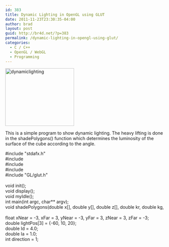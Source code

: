 ```yaml
---
id: 383
title: Dynamic Lighting in OpenGL using GLUT
date: 2011-11-23T23:30:35-04:00
author: brad
layout: post
guid: http://br4d.net/?p=383
permalink: /dynamic-lighting-in-opengl-using-glut/
categories:
  - C / C++
  - OpenGL / WebGL
  - Programming
---
```

<div class="pull-left" style="padding:`0px;">
  <a href="/images/2015/01/dynamiclighting.png"><img src="/images/2015/01/dynamiclighting.png" alt="dynamiclighting" width="218" height="183" class="alignnone size-full wp-image-384" /></a>
</div>

This is a simple program to show dynamic lighting. The heavy lifting is done in the shadePolygons() function which determines the luminosity of the surface of the cube according to the angle.  
<!--more-->

<div class="codecolorer-container cpp default" style="overflow:auto;white-space:nowrap;height:300px;">
  <div class="cpp codecolorer">
    <span class="co2">#include "stdafx.h"</span><br /> <span class="co2">#include <stdio.h></span><br /> <span class="co2">#include <stdlib.h></span><br /> <span class="co2">#include <math.h></span><br /> <span class="co2">#include "GL/glut.h"</span><br /> &nbsp;<br /> <span class="kw4">void</span> init<span class="br0">&#40;</span><span class="br0">&#41;</span><span class="sy4">;</span><br /> <span class="kw4">void</span> display<span class="br0">&#40;</span><span class="br0">&#41;</span><span class="sy4">;</span><br /> <span class="kw4">void</span> myIdle<span class="br0">&#40;</span><span class="br0">&#41;</span><span class="sy4">;</span><br /> <span class="kw4">int</span> main<span class="br0">&#40;</span><span class="kw4">int</span> argc, <span class="kw4">char</span><span class="sy2">**</span> argv<span class="br0">&#41;</span><span class="sy4">;</span><br /> <span class="kw4">void</span> shadePolygons<span class="br0">&#40;</span><span class="kw4">double</span> x<span class="br0">&#91;</span><span class="br0">&#93;</span>, <span class="kw4">double</span> y<span class="br0">&#91;</span><span class="br0">&#93;</span>, <span class="kw4">double</span> z<span class="br0">&#91;</span><span class="br0">&#93;</span>, <span class="kw4">double</span> kr, <span class="kw4">double</span> kg, <span class="kw4">double</span> kb<span class="br0">&#41;</span><span class="sy4">;</span><br /> &nbsp;<br /> <span class="kw4">float</span> xNear <span class="sy1">=</span> <span class="sy2">-</span><span class="nu0">3</span>, xFar <span class="sy1">=</span> <span class="nu0">3</span>, yNear <span class="sy1">=</span> <span class="sy2">-</span><span class="nu0">3</span>, yFar <span class="sy1">=</span> <span class="nu0">3</span>, zNear <span class="sy1">=</span> <span class="nu0">3</span>, zFar <span class="sy1">=</span> <span class="sy2">-</span><span class="nu0">3</span><span class="sy4">;</span><br /> <span class="kw4">double</span> lightPos<span class="br0">&#91;</span><span class="nu0">3</span><span class="br0">&#93;</span> <span class="sy1">=</span> <span class="br0">&#123;</span><span class="sy2">-</span><span class="nu0">60</span>, <span class="nu0">10</span>, <span class="nu0">20</span><span class="br0">&#125;</span><span class="sy4">;</span><br /> <span class="kw4">double</span> Id <span class="sy1">=</span> <span class="nu16">4.0</span><span class="sy4">;</span><br /> <span class="kw4">double</span> Ia <span class="sy1">=</span> <span class="nu16">1.0</span><span class="sy4">;</span><br /> <span class="kw4">int</span> direction <span class="sy1">=</span> <span class="nu0">1</span><span class="sy4">;</span><br /> &nbsp;<br /> <span class="kw4">void</span> shadePolygons<span class="br0">&#40;</span><span class="kw4">double</span> x<span class="br0">&#91;</span><span class="br0">&#93;</span>, <span class="kw4">double</span> y<span class="br0">&#91;</span><span class="br0">&#93;</span>, <span class="kw4">double</span> z<span class="br0">&#91;</span><span class="br0">&#93;</span>, <span class="kw4">double</span> kr, <span class="kw4">double</span> kg, <span class="kw4">double</span> kb<span class="br0">&#41;</span><br /> <span class="br0">&#123;</span><br /> &nbsp; &nbsp; <span class="kw4">float</span> vx <span class="sy1">=</span> x<span class="br0">&#91;</span><span class="nu0">1</span><span class="br0">&#93;</span> <span class="sy2">-</span> x<span class="br0">&#91;</span><span class="nu0"></span><span class="br0">&#93;</span><span class="sy4">;</span><br /> &nbsp; &nbsp; <span class="kw4">float</span> vy <span class="sy1">=</span> y<span class="br0">&#91;</span><span class="nu0">1</span><span class="br0">&#93;</span> <span class="sy2">-</span> y<span class="br0">&#91;</span><span class="nu0"></span><span class="br0">&#93;</span><span class="sy4">;</span><br /> &nbsp; &nbsp; <span class="kw4">float</span> vz <span class="sy1">=</span> z<span class="br0">&#91;</span><span class="nu0">1</span><span class="br0">&#93;</span> <span class="sy2">-</span> z<span class="br0">&#91;</span><span class="nu0"></span><span class="br0">&#93;</span><span class="sy4">;</span><br /> &nbsp;<br /> &nbsp; &nbsp; <span class="kw4">float</span> wx <span class="sy1">=</span> x<span class="br0">&#91;</span><span class="nu0">2</span><span class="br0">&#93;</span> <span class="sy2">-</span> x<span class="br0">&#91;</span><span class="nu0">1</span><span class="br0">&#93;</span><span class="sy4">;</span><br /> &nbsp; &nbsp; <span class="kw4">float</span> wy <span class="sy1">=</span> y<span class="br0">&#91;</span><span class="nu0">2</span><span class="br0">&#93;</span> <span class="sy2">-</span> y<span class="br0">&#91;</span><span class="nu0">1</span><span class="br0">&#93;</span><span class="sy4">;</span><br /> &nbsp; &nbsp; <span class="kw4">float</span> wz <span class="sy1">=</span> z<span class="br0">&#91;</span><span class="nu0">2</span><span class="br0">&#93;</span> <span class="sy2">-</span> z<span class="br0">&#91;</span><span class="nu0">1</span><span class="br0">&#93;</span><span class="sy4">;</span><br /> &nbsp;<br /> &nbsp; &nbsp; <span class="kw4">float</span> Nx <span class="sy1">=</span> vy<span class="sy2">*</span>wz<span class="sy2">-</span>vz<span class="sy2">*</span>wy<span class="sy4">;</span><br /> &nbsp; &nbsp; <span class="kw4">float</span> Ny <span class="sy1">=</span> vx<span class="sy2">*</span>wz<span class="sy2">-</span>vz<span class="sy2">*</span>wx<span class="sy4">;</span><br /> &nbsp; &nbsp; <span class="kw4">float</span> Nz <span class="sy1">=</span> vx<span class="sy2">*</span>wy<span class="sy2">-</span>vy<span class="sy2">*</span>wx<span class="sy4">;</span><br /> &nbsp;<br /> &nbsp; &nbsp; <span class="kw4">float</span> Lx <span class="sy1">=</span> lightPos<span class="br0">&#91;</span><span class="nu0"></span><span class="br0">&#93;</span> <span class="sy2">-</span> <span class="br0">&#40;</span><span class="br0">&#40;</span>x<span class="br0">&#91;</span><span class="nu0"></span><span class="br0">&#93;</span><span class="sy2">+</span>x<span class="br0">&#91;</span><span class="nu0">1</span><span class="br0">&#93;</span><span class="br0">&#41;</span><span class="sy2">/</span><span class="nu0">2</span><span class="br0">&#41;</span><span class="sy4">;</span><br /> &nbsp; &nbsp; <span class="kw4">float</span> Ly <span class="sy1">=</span> lightPos<span class="br0">&#91;</span><span class="nu0">1</span><span class="br0">&#93;</span> <span class="sy2">-</span> <span class="br0">&#40;</span><span class="br0">&#40;</span>y<span class="br0">&#91;</span><span class="nu0"></span><span class="br0">&#93;</span><span class="sy2">+</span>y<span class="br0">&#91;</span><span class="nu0">1</span><span class="br0">&#93;</span><span class="br0">&#41;</span><span class="sy2">/</span><span class="nu0">2</span><span class="br0">&#41;</span><span class="sy4">;</span><br /> &nbsp; &nbsp; <span class="kw4">float</span> Lz <span class="sy1">=</span> lightPos<span class="br0">&#91;</span><span class="nu0">2</span><span class="br0">&#93;</span> <span class="sy2">-</span> <span class="br0">&#40;</span><span class="br0">&#40;</span>z<span class="br0">&#91;</span><span class="nu0"></span><span class="br0">&#93;</span><span class="sy2">+</span>z<span class="br0">&#91;</span><span class="nu0">1</span><span class="br0">&#93;</span><span class="br0">&#41;</span><span class="sy2">/</span><span class="nu0">2</span><span class="br0">&#41;</span><span class="sy4">;</span><br /> &nbsp;<br /> &nbsp; &nbsp; <span class="kw4">float</span> LdotN <span class="sy1">=</span> <span class="br0">&#40;</span>Lx<span class="sy2">*</span>Nx<span class="br0">&#41;</span><span class="sy2">+</span><span class="br0">&#40;</span>Ly<span class="sy2">*</span>Ny<span class="br0">&#41;</span><span class="sy2">+</span><span class="br0">&#40;</span>Lz<span class="sy2">*</span>Nz<span class="br0">&#41;</span><span class="sy4">;</span><br /> &nbsp; &nbsp; <span class="kw4">float</span> normL <span class="sy1">=</span> <span class="kw3">sqrt</span><span class="br0">&#40;</span>Lx<span class="sy2">*</span>Lx <span class="sy2">+</span> Ly<span class="sy2">*</span>Ly <span class="sy2">+</span> Lz<span class="sy2">*</span>Lz<span class="br0">&#41;</span><span class="sy4">;</span><br /> &nbsp; &nbsp; <span class="kw4">float</span> normN <span class="sy1">=</span> <span class="kw3">sqrt</span><span class="br0">&#40;</span>Nx<span class="sy2">*</span>Nx <span class="sy2">+</span> Ny<span class="sy2">*</span>Ny <span class="sy2">+</span> Nz<span class="sy2">*</span>Nz<span class="br0">&#41;</span><span class="sy4">;</span><br /> &nbsp;<br /> &nbsp; &nbsp; <span class="kw4">float</span> lightAmt <span class="sy1">=</span> <span class="br0">&#40;</span> <span class="br0">&#40;</span>LdotN<span class="sy2">*</span>Id<span class="br0">&#41;</span><span class="sy2">/</span><span class="br0">&#40;</span>normL<span class="sy2">*</span>normN<span class="br0">&#41;</span> <span class="br0">&#41;</span><span class="sy4">;</span><br /> &nbsp; &nbsp; lightAmt <span class="sy1">=</span> lightAmt <span class="sy2">+</span> Ia<span class="sy4">;</span><br /> &nbsp; &nbsp; lightAmt <span class="sy1">=</span> lightAmt <span class="sy2">/</span> <span class="br0">&#40;</span>Ia<span class="sy2">+</span>Id<span class="br0">&#41;</span><span class="sy4">;</span><br /> &nbsp; &nbsp; glColor3f<span class="br0">&#40;</span>kr<span class="sy2">*</span>lightAmt, kg<span class="sy2">*</span>lightAmt, kb<span class="sy2">*</span>lightAmt<span class="br0">&#41;</span><span class="sy4">;</span><br /> &nbsp; &nbsp; glBegin<span class="br0">&#40;</span>GL_POLYGON<span class="br0">&#41;</span><span class="sy4">;</span><br /> &nbsp; &nbsp; &nbsp; &nbsp; glVertex3f<span class="br0">&#40;</span>x<span class="br0">&#91;</span><span class="nu0"></span><span class="br0">&#93;</span>, y<span class="br0">&#91;</span><span class="nu0"></span><span class="br0">&#93;</span>, z<span class="br0">&#91;</span><span class="nu0"></span><span class="br0">&#93;</span><span class="br0">&#41;</span><span class="sy4">;</span><br /> &nbsp; &nbsp; &nbsp; &nbsp; glVertex3f<span class="br0">&#40;</span>x<span class="br0">&#91;</span><span class="nu0">1</span><span class="br0">&#93;</span>, y<span class="br0">&#91;</span><span class="nu0">1</span><span class="br0">&#93;</span>, z<span class="br0">&#91;</span><span class="nu0">1</span><span class="br0">&#93;</span><span class="br0">&#41;</span><span class="sy4">;</span><br /> &nbsp; &nbsp; &nbsp; &nbsp; glVertex3f<span class="br0">&#40;</span>x<span class="br0">&#91;</span><span class="nu0">2</span><span class="br0">&#93;</span>, y<span class="br0">&#91;</span><span class="nu0">2</span><span class="br0">&#93;</span>, z<span class="br0">&#91;</span><span class="nu0">2</span><span class="br0">&#93;</span><span class="br0">&#41;</span><span class="sy4">;</span><br /> &nbsp; &nbsp; &nbsp; &nbsp; glVertex3f<span class="br0">&#40;</span>x<span class="br0">&#91;</span><span class="nu0">3</span><span class="br0">&#93;</span>, y<span class="br0">&#91;</span><span class="nu0">3</span><span class="br0">&#93;</span>, z<span class="br0">&#91;</span><span class="nu0">3</span><span class="br0">&#93;</span><span class="br0">&#41;</span><span class="sy4">;</span><br /> &nbsp; &nbsp; glEnd<span class="br0">&#40;</span><span class="br0">&#41;</span><span class="sy4">;</span><br /> <span class="br0">&#125;</span><br /> &nbsp;<br /> <span class="kw4">void</span> init<span class="br0">&#40;</span><span class="br0">&#41;</span><br /> <span class="br0">&#123;</span><br /> &nbsp; &nbsp; glClearColor<span class="br0">&#40;</span><span class="nu0"></span>, <span class="nu0"></span>, <span class="nu0"></span>, <span class="nu0"></span><span class="br0">&#41;</span><span class="sy4">;</span><br /> &nbsp; &nbsp; glMatrixMode<span class="br0">&#40;</span>GL_PROJECTION<span class="br0">&#41;</span><span class="sy4">;</span><br /> &nbsp; &nbsp; glOrtho<span class="br0">&#40;</span>xNear, xFar, yNear, yFar, zNear, zFar<span class="br0">&#41;</span><span class="sy4">;</span><br /> &nbsp; &nbsp; glRotatef<span class="br0">&#40;</span><span class="nu0">30</span>, <span class="sy2">-</span><span class="nu0">1</span>, <span class="nu0">1</span>, <span class="nu0"></span><span class="br0">&#41;</span><span class="sy4">;</span><br /> <span class="br0">&#125;</span><br /> &nbsp;<br /> <span class="kw4">void</span> display<span class="br0">&#40;</span><span class="br0">&#41;</span><br /> <span class="br0">&#123;</span><br /> &nbsp; &nbsp; glClear<span class="br0">&#40;</span>GL_COLOR_BUFFER_BIT<span class="br0">&#41;</span><span class="sy4">;</span><br /> &nbsp; &nbsp; glMatrixMode<span class="br0">&#40;</span>GL_MODELVIEW<span class="br0">&#41;</span><span class="sy4">;</span><br /> &nbsp; &nbsp; glColor3f<span class="br0">&#40;</span><span class="nu0">1</span>,<span class="nu0">1</span>,<span class="nu0">1</span><span class="br0">&#41;</span><span class="sy4">;</span><br /> &nbsp;<br /> &nbsp; &nbsp; <span class="kw4">char</span> title<span class="br0">&#91;</span><span class="nu0">15</span><span class="br0">&#93;</span><span class="sy4">;</span><br /> &nbsp; &nbsp; <span class="kw3">sprintf</span><span class="br0">&#40;</span>title,<span class="st0">"%f"</span>, lightPos<span class="br0">&#91;</span><span class="nu0"></span><span class="br0">&#93;</span><span class="br0">&#41;</span><span class="sy4">;</span><br /> &nbsp; &nbsp; glutSetWindowTitle<span class="br0">&#40;</span>title<span class="br0">&#41;</span><span class="sy4">;</span><br /> &nbsp;<br /> &nbsp; &nbsp; <span class="kw4">double</span> face1x<span class="br0">&#91;</span><span class="br0">&#93;</span> <span class="sy1">=</span> <span class="br0">&#123;</span><span class="nu0"></span>,<span class="nu0"></span>,<span class="nu0">1</span>,<span class="nu0">1</span><span class="br0">&#125;</span><span class="sy4">;</span><br /> &nbsp; &nbsp; <span class="kw4">double</span> face1y<span class="br0">&#91;</span><span class="br0">&#93;</span> <span class="sy1">=</span> <span class="br0">&#123;</span><span class="nu0"></span>,<span class="nu0"></span>,<span class="nu0"></span>,<span class="nu0"></span><span class="br0">&#125;</span><span class="sy4">;</span><br /> &nbsp; &nbsp; <span class="kw4">double</span> face1z<span class="br0">&#91;</span><span class="br0">&#93;</span> <span class="sy1">=</span> <span class="br0">&#123;</span><span class="nu0"></span>,<span class="sy2">-</span><span class="nu0">1</span>,<span class="sy2">-</span><span class="nu0">1</span>,<span class="nu0"></span><span class="br0">&#125;</span><span class="sy4">;</span><br /> &nbsp; &nbsp; shadePolygons<span class="br0">&#40;</span>face1x,face1y,face1z,<span class="nu0">1</span>,<span class="nu0"></span>,<span class="nu0"></span><span class="br0">&#41;</span><span class="sy4">;</span><br /> &nbsp;<br /> &nbsp; &nbsp; <span class="kw4">double</span> face2x<span class="br0">&#91;</span><span class="br0">&#93;</span> <span class="sy1">=</span> <span class="br0">&#123;</span><span class="nu0"></span>,<span class="nu0"></span>,<span class="nu0">1</span>,<span class="nu0">1</span><span class="br0">&#125;</span><span class="sy4">;</span><br /> &nbsp; &nbsp; <span class="kw4">double</span> face2y<span class="br0">&#91;</span><span class="br0">&#93;</span> <span class="sy1">=</span> <span class="br0">&#123;</span><span class="nu0"></span>,<span class="sy2">-</span><span class="nu0">1</span>,<span class="sy2">-</span><span class="nu0">1</span>,<span class="nu0"></span><span class="br0">&#125;</span><span class="sy4">;</span><br /> &nbsp; &nbsp; <span class="kw4">double</span> face2z<span class="br0">&#91;</span><span class="br0">&#93;</span> <span class="sy1">=</span> <span class="br0">&#123;</span><span class="sy2">-</span><span class="nu0">1</span>,<span class="sy2">-</span><span class="nu0">1</span>,<span class="sy2">-</span><span class="nu0">1</span>,<span class="sy2">-</span><span class="nu0">1</span><span class="br0">&#125;</span><span class="sy4">;</span><br /> &nbsp; &nbsp; shadePolygons<span class="br0">&#40;</span>face2x,face2y,face2z,<span class="nu0"></span>,<span class="nu0">1</span>,<span class="nu0"></span><span class="br0">&#41;</span><span class="sy4">;</span><br /> &nbsp;<br /> &nbsp; &nbsp; <span class="kw4">double</span> face3x<span class="br0">&#91;</span><span class="br0">&#93;</span> <span class="sy1">=</span> <span class="br0">&#123;</span><span class="nu0">1</span>,<span class="nu0">1</span>,<span class="nu0">1</span>,<span class="nu0">1</span><span class="br0">&#125;</span><span class="sy4">;</span><br /> &nbsp; &nbsp; <span class="kw4">double</span> face3y<span class="br0">&#91;</span><span class="br0">&#93;</span> <span class="sy1">=</span> <span class="br0">&#123;</span><span class="nu0"></span>,<span class="sy2">-</span><span class="nu0">1</span>,<span class="sy2">-</span><span class="nu0">1</span>,<span class="nu0"></span><span class="br0">&#125;</span><span class="sy4">;</span><br /> &nbsp; &nbsp; <span class="kw4">double</span> face3z<span class="br0">&#91;</span><span class="br0">&#93;</span> <span class="sy1">=</span> <span class="br0">&#123;</span><span class="sy2">-</span><span class="nu0">1</span>,<span class="sy2">-</span><span class="nu0">1</span>,<span class="nu0"></span>,<span class="nu0"></span><span class="br0">&#125;</span><span class="sy4">;</span><br /> &nbsp; &nbsp; shadePolygons<span class="br0">&#40;</span>face3x,face3y,face3z,<span class="nu0">1</span>,<span class="nu0">1</span>,<span class="nu0">1</span><span class="br0">&#41;</span><span class="sy4">;</span><br /> &nbsp;<br /> &nbsp; &nbsp; <span class="kw4">double</span> face4x<span class="br0">&#91;</span><span class="br0">&#93;</span> <span class="sy1">=</span> <span class="br0">&#123;</span><span class="nu0"></span>,<span class="nu0"></span>,<span class="nu0">1</span>,<span class="nu0">1</span><span class="br0">&#125;</span><span class="sy4">;</span><br /> &nbsp; &nbsp; <span class="kw4">double</span> face4y<span class="br0">&#91;</span><span class="br0">&#93;</span> <span class="sy1">=</span> <span class="br0">&#123;</span><span class="sy2">-</span><span class="nu0">1</span>,<span class="sy2">-</span><span class="nu16">1.5</span>,<span class="sy2">-</span><span class="nu16">1.5</span>,<span class="sy2">-</span><span class="nu0">1</span><span class="br0">&#125;</span><span class="sy4">;</span><br /> &nbsp; &nbsp; <span class="kw4">double</span> face4z<span class="br0">&#91;</span><span class="br0">&#93;</span> <span class="sy1">=</span> <span class="br0">&#123;</span><span class="sy2">-</span><span class="nu0">1</span>,<span class="sy2">-</span><span class="nu16">1.5</span>,<span class="sy2">-</span><span class="nu16">1.5</span>,<span class="sy2">-</span><span class="nu0">1</span><span class="br0">&#125;</span><span class="sy4">;</span><br /> &nbsp; &nbsp; shadePolygons<span class="br0">&#40;</span>face4x,face4y,face4z,<span class="nu0">1</span>,<span class="nu0">1</span>,<span class="nu0"></span><span class="br0">&#41;</span><span class="sy4">;</span><br /> &nbsp;<br /> &nbsp; &nbsp; <span class="kw4">double</span> face5x<span class="br0">&#91;</span><span class="br0">&#93;</span> <span class="sy1">=</span> <span class="br0">&#123;</span><span class="nu0">1</span>,<span class="nu0">1</span>,<span class="nu0">2</span>,<span class="nu0">2</span><span class="br0">&#125;</span><span class="sy4">;</span><br /> &nbsp; &nbsp; <span class="kw4">double</span> face5y<span class="br0">&#91;</span><span class="br0">&#93;</span> <span class="sy1">=</span> <span class="br0">&#123;</span><span class="nu0"></span>,<span class="sy2">-</span><span class="nu0">1</span>,<span class="sy2">-</span><span class="nu0">1</span>,<span class="nu0"></span><span class="br0">&#125;</span><span class="sy4">;</span><br /> &nbsp; &nbsp; <span class="kw4">double</span> face5z<span class="br0">&#91;</span><span class="br0">&#93;</span> <span class="sy1">=</span> <span class="br0">&#123;</span><span class="nu0"></span>,<span class="nu0"></span>,<span class="nu0"></span>,<span class="nu0"></span><span class="br0">&#125;</span><span class="sy4">;</span><br /> &nbsp; &nbsp; shadePolygons<span class="br0">&#40;</span>face5x,face5y,face5z,<span class="nu0"></span>,<span class="nu0"></span>,<span class="nu0">1</span><span class="br0">&#41;</span><span class="sy4">;</span><br /> &nbsp; &nbsp; glutSwapBuffers<span class="br0">&#40;</span><span class="br0">&#41;</span><span class="sy4">;</span><br /> <span class="br0">&#125;</span><br /> &nbsp;<br /> <span class="kw4">void</span> myIdle<span class="br0">&#40;</span><span class="br0">&#41;</span><br /> <span class="br0">&#123;</span><br /> &nbsp; &nbsp; lightPos<span class="br0">&#91;</span><span class="nu0"></span><span class="br0">&#93;</span> <span class="sy1">=</span> lightPos<span class="br0">&#91;</span><span class="nu0"></span><span class="br0">&#93;</span><span class="sy2">+</span>direction<span class="sy4">;</span><br /> &nbsp; &nbsp; <span class="kw1">if</span><span class="br0">&#40;</span>lightPos<span class="br0">&#91;</span><span class="nu0"></span><span class="br0">&#93;</span> <span class="sy1">>=</span> <span class="nu0">60</span><span class="br0">&#41;</span><br /> &nbsp; &nbsp; &nbsp; &nbsp; direction <span class="sy1">=</span> direction<span class="sy2">*</span><span class="br0">&#40;</span><span class="sy2">-</span><span class="nu0">1</span><span class="br0">&#41;</span><span class="sy4">;</span><br /> &nbsp; &nbsp; <span class="kw1">if</span><span class="br0">&#40;</span>lightPos<span class="br0">&#91;</span><span class="nu0"></span><span class="br0">&#93;</span> <span class="sy1"><=</span> <span class="sy2">-</span><span class="nu0">60</span><span class="br0">&#41;</span><br /> &nbsp; &nbsp; &nbsp; &nbsp; direction <span class="sy1">=</span> direction<span class="sy2">*</span><span class="br0">&#40;</span><span class="sy2">-</span><span class="nu0">1</span><span class="br0">&#41;</span><span class="sy4">;</span><br /> &nbsp; &nbsp; <span class="kw4">double</span> zzz<span class="sy1">=</span><span class="nu0"></span><span class="sy4">;</span><br /> &nbsp; &nbsp; <span class="kw1">for</span> <span class="br0">&#40;</span><span class="kw4">int</span> i<span class="sy1">=</span><span class="nu0"></span><span class="sy4">;</span> i<span class="sy1"><</span><span class="nu0">2000000</span><span class="sy4">;</span> i<span class="sy2">++</span><span class="br0">&#41;</span><br /> &nbsp; &nbsp; &nbsp; &nbsp; zzz <span class="sy1">=</span> <span class="kw3">sqrt</span><span class="br0">&#40;</span><span class="br0">&#40;</span><span class="kw4">double</span><span class="br0">&#41;</span>i<span class="br0">&#41;</span><span class="sy4">;</span><br /> &nbsp; &nbsp; glutPostRedisplay<span class="br0">&#40;</span><span class="br0">&#41;</span><span class="sy4">;</span><br /> <span class="br0">&#125;</span><br /> &nbsp;<br /> <span class="kw4">int</span> main<span class="br0">&#40;</span><span class="kw4">int</span> argc, <span class="kw4">char</span><span class="sy2">**</span> argv<span class="br0">&#41;</span><br /> <span class="br0">&#123;</span><br /> &nbsp; &nbsp; glutInit<span class="br0">&#40;</span><span class="sy3">&</span>argc,argv<span class="br0">&#41;</span><span class="sy4">;</span><br /> &nbsp; &nbsp; glutInitDisplayMode<span class="br0">&#40;</span>GLUT_DOUBLE<span class="sy3">|</span>GLUT_RGB<span class="br0">&#41;</span><span class="sy4">;</span><br /> &nbsp; &nbsp; glutInitWindowSize<span class="br0">&#40;</span><span class="nu0">400</span>,<span class="nu0">400</span><span class="br0">&#41;</span><span class="sy4">;</span><br /> &nbsp; &nbsp; glutInitWindowPosition<span class="br0">&#40;</span><span class="nu0">20</span>,<span class="nu0">20</span><span class="br0">&#41;</span><span class="sy4">;</span><br /> &nbsp; &nbsp; glutCreateWindow<span class="br0">&#40;</span><span class="st0">"Shader Lab"</span><span class="br0">&#41;</span><span class="sy4">;</span><br /> &nbsp; &nbsp; glutDisplayFunc<span class="br0">&#40;</span>display<span class="br0">&#41;</span><span class="sy4">;</span><br /> &nbsp; &nbsp; glutIdleFunc<span class="br0">&#40;</span>myIdle<span class="br0">&#41;</span><span class="sy4">;</span><br /> &nbsp; &nbsp; init<span class="br0">&#40;</span><span class="br0">&#41;</span><span class="sy4">;</span><br /> &nbsp; &nbsp; glutMainLoop<span class="br0">&#40;</span><span class="br0">&#41;</span><span class="sy4">;</span><br /> &nbsp; &nbsp; <span class="kw1">return</span> <span class="nu0"></span><span class="sy4">;</span><br /> <span class="br0">&#125;</span>
  </div>
</div>